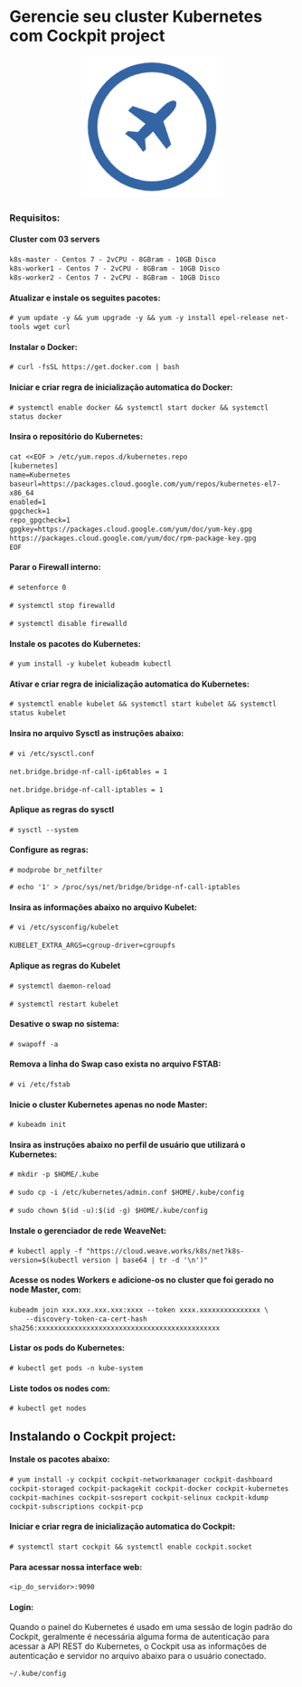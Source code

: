 # Gerencie seu cluster Kubernetes com Cockpit project

<p align="center">
  <img src="./img/logo.png" width="250" title="Cockpit Project">
</p>

### Requisitos:

#### Cluster com 03 servers
```
k8s-master - Centos 7 - 2vCPU - 8GBram - 10GB Disco
k8s-worker1 - Centos 7 - 2vCPU - 8GBram - 10GB Disco
k8s-worker2 - Centos 7 - 2vCPU - 8GBram - 10GB Disco
```

#### Atualizar e instale os seguites pacotes:
```
# yum update -y && yum upgrade -y && yum -y install epel-release net-tools wget curl
```

#### Instalar o Docker:
```
# curl -fsSL https://get.docker.com | bash
```

#### Iniciar e criar regra de inicialização automatica do Docker:
```
# systemctl enable docker && systemctl start docker && systemctl status docker
```

#### Insira o repositório do Kubernetes:
```
cat <<EOF > /etc/yum.repos.d/kubernetes.repo
[kubernetes]
name=Kubernetes
baseurl=https://packages.cloud.google.com/yum/repos/kubernetes-el7-x86_64
enabled=1
gpgcheck=1
repo_gpgcheck=1
gpgkey=https://packages.cloud.google.com/yum/doc/yum-key.gpg https://packages.cloud.google.com/yum/doc/rpm-package-key.gpg
EOF
```

#### Parar o Firewall interno:
```
# setenforce 0

# systemctl stop firewalld

# systemctl disable firewalld
```

#### Instale os pacotes do Kubernetes:
```
# yum install -y kubelet kubeadm kubectl
```

#### Ativar e criar regra de inicialização automatica do Kubernetes:
```
# systemctl enable kubelet && systemctl start kubelet && systemctl status kubelet
```

#### Insira no arquivo Sysctl as instruções abaixo:
```
# vi /etc/sysctl.conf

net.bridge.bridge-nf-call-ip6tables = 1

net.bridge.bridge-nf-call-iptables = 1
```

#### Aplique as regras do sysctl
```
# sysctl --system
```

#### Configure as regras: 
```
# modprobe br_netfilter
```
```
# echo '1' > /proc/sys/net/bridge/bridge-nf-call-iptables
```
#### Insira as informações abaixo no arquivo Kubelet:
```
# vi /etc/sysconfig/kubelet

KUBELET_EXTRA_ARGS=cgroup-driver=cgroupfs
```

#### Aplique as regras do Kubelet
```
# systemctl daemon-reload

# systemctl restart kubelet
```
#### Desative o swap no sistema:
```
# swapoff -a
```

#### Remova a linha do Swap caso exista no arquivo FSTAB:
```
# vi /etc/fstab
```

#### Inicie o cluster Kubernetes apenas no node Master:
```
# kubeadm init
```
#### Insira as instruções abaixo no perfil de usuário que utilizará o Kubernetes:
```
# mkdir -p $HOME/.kube

# sudo cp -i /etc/kubernetes/admin.conf $HOME/.kube/config

# sudo chown $(id -u):$(id -g) $HOME/.kube/config
```
#### Instale o gerenciador de rede WeaveNet:
```
# kubectl apply -f "https://cloud.weave.works/k8s/net?k8s-version=$(kubectl version | base64 | tr -d '\n')"
```

#### Acesse os nodes Workers e adicione-os no cluster que foi gerado no node Master, com:
```
kubeadm join xxx.xxx.xxx.xxx:xxxx --token xxxx.xxxxxxxxxxxxxxx \
    --discovery-token-ca-cert-hash sha256:xxxxxxxxxxxxxxxxxxxxxxxxxxxxxxxxxxxxxxxxxxxxx
```

#### Listar os pods do Kubernetes:
```
# kubectl get pods -n kube-system
```

#### Liste todos os nodes com:
```
# kubectl get nodes
```

## Instalando o Cockpit project:


#### Instale os pacotes abaixo:
```
# yum install -y cockpit cockpit-networkmanager cockpit-dashboard cockpit-storaged cockpit-packagekit cockpit-docker cockpit-kubernetes cockpit-machines cockpit-sosreport cockpit-selinux cockpit-kdump cockpit-subscriptions cockpit-pcp
```
#### Iniciar e criar regra de inicialização automatica do Cockpit:
```
# systemctl start cockpit && systemctl enable cockpit.socket 
```

#### Para acessar nossa interface web: 

```
<ip_do_servidor>:9090
```

#### Login:

Quando o painel do Kubernetes é usado em uma sessão de login padrão do Cockpit, geralmente é necessária alguma forma de autenticação para acessar a API REST do Kubernetes, o Cockpit usa as informações de autenticação e servidor no arquivo abaixo para o usuário conectado. 

```
~/.kube/config 
```



